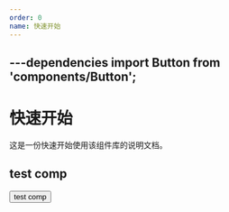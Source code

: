 ```yaml
---
order: 0
name: 快速开始
---
```

---dependencies
import Button from 'components/Button';
---

# 快速开始

这是一份快速开始使用该组件库的说明文档。

## test comp
<Button>test comp</Button>
